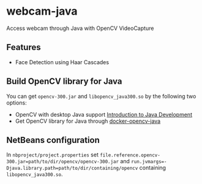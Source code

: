 # webcam-java

Access webcam through Java with OpenCV VideoCapture

## Features

* Face Detection using Haar Cascades

## Build OpenCV library for Java

You can get ```opencv-300.jar``` and ```libopencv_java300.so``` by the following two options:

* OpenCV with desktop Java support [Introduction to Java Development](http://docs.opencv.org/2.4/doc/tutorials/introduction/desktop_java/java_dev_intro.html)
* Get OpenCV library for Java through [docker-opencv-java](https://github.com/joshuamarquez/docker-opencv-java)

## NetBeans configuration

In ```nbproject/project.properties``` set ```file.reference.opencv-300.jar=path/to/dir/opencv/opencv-300.jar```
and ```run.jvmargs=-Djava.library.path=path/to/dir/containing/opencv``` containing ```libopencv_java300.so```.
